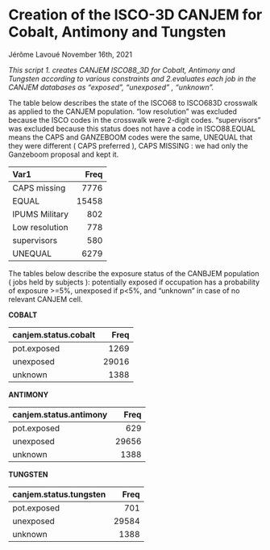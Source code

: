 Creation of the ISCO-3D CANJEM for Cobalt, Antimony and Tungsten
================
Jérôme Lavoué
November 16th, 2021

*This script 1. creates CANJEM ISCO88_3D for Cobalt, Antimony and
Tungsten according to various constraints and 2.evaluates each job in
the CANJEM databases as “exposed”, “unexposed” , “unknown”.*

The table below describes the state of the ISCO68 to ISCO683D crosswalk
as applied to the CANJEM population. “low resolution” was excluded
because the ISCO codes in the crosswalk were 2-digit codes.
“supervisors” was excluded because this status does not have a code in
ISCO88.EQUAL means the CAPS and GANZEBOOM codes were the same, UNEQUAL
that they were different ( CAPS preferred ), CAPS MISSING : we had only
the Ganzeboom proposal and kept it.

| Var1           |  Freq |
|:---------------|------:|
| CAPS missing   |  7776 |
| EQUAL          | 15458 |
| IPUMS Military |   802 |
| Low resolution |   778 |
| supervisors    |   580 |
| UNEQUAL        |  6279 |

The tables below describe the exposure status of the CANBJEM population
( jobs held by subjects ): potentially exposed if occupation has a
probability of exposure \>=5%, unexposed if p\<5%, and “unknown” in case
of no relevant CANJEM cell.

**COBALT**

| canjem.status.cobalt |  Freq |
|:---------------------|------:|
| pot.exposed          |  1269 |
| unexposed            | 29016 |
| unknown              |  1388 |

**ANTIMONY**

| canjem.status.antimony |  Freq |
|:-----------------------|------:|
| pot.exposed            |   629 |
| unexposed              | 29656 |
| unknown                |  1388 |

**TUNGSTEN**

| canjem.status.tungsten |  Freq |
|:-----------------------|------:|
| pot.exposed            |   701 |
| unexposed              | 29584 |
| unknown                |  1388 |
